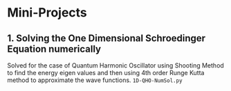 # Mini-Projects

## 1. Solving the One Dimensional Schroedinger Equation numerically
Solved for the case of Quantum Harmonic Oscillator using Shooting Method to find the energy eigen values and then using 4th order Runge Kutta method to approximate the wave functions. `1D-QHO-NumSol.py`

